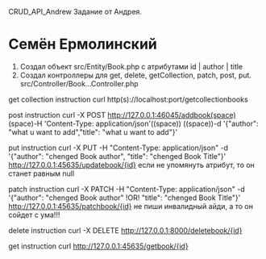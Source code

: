 CRUD_API_Andrew
Задание от Андрея.
# Семён Ермолинский
1. Создал объект src/Entity/Book.php с атрибутами id | author | title 
2. Создал контроллеры для get, delete, getCollection, patch, post, put. src/Controller/Book...Controller.php

get collection instruction
curl http(s)://localhost:port/getcollectionbooks

post instruction
curl -X POST http://127.0.0.1:46045/addbook(space)
(space)-H 'Content-Type: application/json'((space))
((space))-d '{"author": "what u want to add","title": "what u want to add"}'

put instruction
curl -X PUT -H "Content-Type: application/json"
-d '{"author": "chenged Book author", "title": "chenged Book Title"}'
http://127.0.0.1:45635/updatebook/{id}
если не упомянуть атрибут, то он станет равным null

patch instruction
curl -X PATCH -H "Content-Type: application/json"
-d '{"author": "chenged Book author" !OR! "title": "chenged Book Title"}'
http://127.0.0.1:45635/patchbook/{id}
не пиши инвалидный айди, а то он сойдет с ума!!!

delete instruction
curl -X DELETE http://127.0.0.1:8000/deletebook/{id}

get instruction
curl http://127.0.0.1:45635/getbook/{id}
